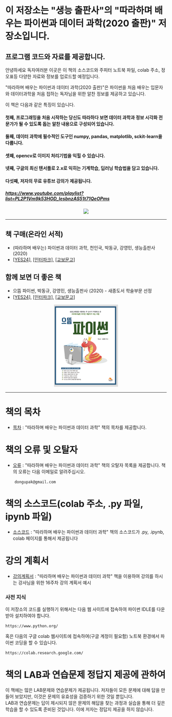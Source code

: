 # 이 저장소는 "생능 출판사"의 "따라하며 배우는 파이썬과 데이터 과학(2020 출판)" 저장소입니다.
## 프로그램 코드와 자료를 제공합니다.

안녕하세요 독자여러분 이곳은 이 책의 소스코드와 주피터 노트북 파일, colab 주소, 정오표등 다양한 자료와 정보를 업로드할 예정입니다.

"따라하며 배우는 파이썬과 데이터 과학(2020 출판)"은 파이썬을 처음 배우는 입문자와 데이터과학을 처음 접하는 독자님을 위한 알찬 정보를 제공하고 있습니다.

이 책은 다음과 같은 특징이 있습니다.

#### 첫째, 프로그래밍을 처음 시작하는 당신도 따라하다 보면 데이터 과학과 정보 시각화 전문가가 될 수 있도록 돕는 알찬 내용으로 구성되어 있습니다.
#### 둘째, 데이터 과학에 필수적인 도구인 numpy, pandas, matplotlib, sckit-learn을 다룹니다.
#### 셋째, opencv로 이미지 처리기법을 익힐 수 있습니다.
#### 넷째, 구글의 최신 텐서플로 2.x로 익히는 기계학습, 딥러닝 학습법을 담고 있습니다.
#### 다섯째, 저자의 무료 유튜브 강의가 제공됩니다.
##### https://www.youtube.com/playlist?list=PL2P1Vm9k53HOD_lesbnzAS51t71QeOPms
<p align="center">
  <img src="image/Py_Data_Sci_book.png" width=300px>
</p>

***
## 책 구매(온라인 서적)
* (따라하며 배우는) 파이썬과 데이터 과학, 천인국, 박동규, 강영민, 생능출판사 (2020)
 * [[YES24]](http://www.yes24.com/Product/Goods/96555988), [[인터파크]](http://book.interpark.com/product/BookDisplay.do?_method=detail&sc.shopNo=0000400000&sc.prdNo=345271510&sc.saNo=003002001&bid1=search&bid2=product&bid3=title&bid4=001), [[교보문고]](http://www.kyobobook.co.kr/product/detailViewKor.laf?ejkGb=KOR&mallGb=KOR&barcode=9788970504773&orderClick=LEa&Kc=) 

## 함께 보면 더 좋은 책
* 으뜸 파이썬, 박동규, 강영민, 생능출판사 (2020) - 새종도서 학술부문 선정
* [[YES24]](http://www.yes24.com/Product/Goods/89140722), [[인터파크]](http://book.interpark.com/product/BookDisplay.do?_method=detail&sc.shopNo=0000400000&sc.prdNo=330274507&pis1=book&pis2=product), [[교보문고]](http://www.kyobobook.co.kr/product/detailViewKor.laf?ejkGb=KOR&mallGb=KOR&barcode=9788970503691&orderClick=LEa&Kc=)

<p align="center">
  <img src="image/Prime_Python_book.png" width=200px>
</p>

***
# 책의 목차
* [목차](https://github.com/dongupak/DataSciPy/blob/master/contents.md)
: "따라하며 배우는 파이썬과 데이터 과학" 책의 목차를 제공합니다.

# 책의 오류 및 오탈자
* [오류](https://github.com/dongupak/DataSciPy/blob/master/errata-ver1.md)
: "따라하며 배우는 파이썬과 데이터 과학" 책의 오탈자 목록을 제공합니다.
책의 오류는 다음 이메일로 알려주십시오.
```
    dongupak@gmail.com
```

# 책의 소스코드(colab 주소, .py 파일, ipynb 파일)
* [소스코드](https://github.com/dongupak/DataSciPy/blob/master/src/)
: "따라하며 배우는 파이썬과 데이터 과학" 책의 소스코드가 .py, .ipynb, colab 페이지를 통해서 제공됩니다

# 강의 계획서
* [강의계획서](https://github.com/dongupak/DataSciPy/blob/master/syllabus.md)
: "따라하며 배우는 파이썬과 데이터 과학" 책을 이용하여 강의를 하시는 강사님을 위한 16주차 강의 계획서 예시

### 사전 지식

이 저장소의 코드를 실행하기 위해서는 다음 웹 사이트에 접속하여 파이썬 IDLE를 다운받아 설치하여야 합니다.
```
https://www.python.org/
```
혹은 다음의 구글 colab 웹사이트에 접속하여(구글 계정이 필요함) 노트북 환경에서 파이썬 코딩을 할 수 있습니다.
```
https://colab.research.google.com/
```

# 책의 LAB과 연습문제 정답지 제공에 관하여

이 책에는 많은 LAB문제와 연습문제가 제공됩니다. 저자들이 모든 문제에 대해 답을 만들어 보았지만, 이것은 문제의 유효성을 검증하기 위한 것일 뿐입니다.  
LAB과 연습문제는 답이 제시되지 않은 문제의 해답을 찾는 과정과 실습을 통해 더 깊은 학습을 할 수 있도록 준비된 것입니다.
이에 저자는 정답지 제공을 하지 않습니다.
